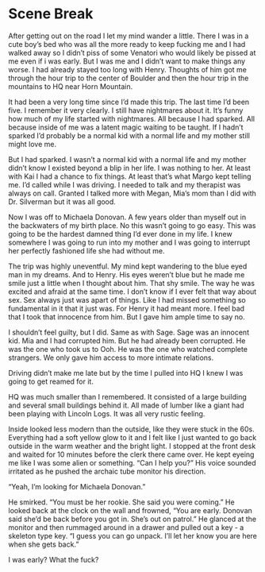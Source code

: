 #  Scene Break

After getting out on the road I let my mind wander a little. There I was in a
cute boy’s bed who was all the more ready to keep fucking me and I had walked
away so I didn’t piss of some Venatori who would likely be pissed at me even if
i was early. But I was me and I didn’t want to make things any worse. I had
already stayed too long with Henry. Thoughts of him got me through the hour trip
to the center of Boulder and then the hour trip in the mountains to HQ near Horn
Mountain.

It had been a very long time since I’d made this trip. The last time I’d been
five. I remember it very clearly. I still have nightmares about it. It’s funny
how much of my life started with nightmares. All because I had sparked. All
because inside of me was a latent magic waiting to be taught. If I hadn’t
sparked I’d probably be a normal kid with a normal life and my mother still
might love me.

But I had sparked. I wasn’t a normal kid with a normal life and my mother didn’t
know I existed beyond a blip in her life. I was nothing to her. At least with
Kai I had a chance to fix things. At least that’s what Margo kept telling me.
I’d called while I was driving. I needed to talk and my therapist was always on
call. Granted I talked more with Megan, Mia’s mom than I did with Dr. Silverman
but it was all good.

Now I was off to Michaela Donovan. A few years older than myself out in the
backwaters of my birth place. No this wasn’t going to go easy. This was going to
be the hardest damned thing I’d ever done in my life. I knew somewhere I was
going to run into my mother and I was going to interrupt her perfectly fashioned
life she had without me.

The trip was highly uneventful. My mind kept wandering to the blue eyed man in
my dreams. And to Henry. His eyes weren’t blue but he made me smile just a
little when I thought about him. That shy smile. The way he was excited and
afraid at the same time. I don’t know if I ever felt that way about sex. Sex
always just was apart of things. Like I had missed something so fundamental in
it that it just was. For Henry it had meant more. I feel bad that I took that
innocence from him. But I gave him ample time to say no.

I shouldn’t feel guilty, but I did. Same as with Sage. Sage was an innocent kid.
Mia and I had corrupted him. But he had already been corrupted. He was the one
who took us to Ooh. He was the one who watched complete strangers. We only gave
him access to more intimate relations.

Driving didn’t make me late but by the time I pulled into HQ I knew I was going
to get reamed for it.

HQ was much smaller than I remembered. It consisted of a large building and
several small buildings behind it. All made of lumber like a giant had been
playing with Lincoln Logs. It was all very rustic feeling.

Inside looked less modern than the outside, like they were stuck in the 60s.
Everything had a soft yellow glow to it and I felt like I just wanted to go back
outside in the warm weather and the bright light. I stopped at the front desk
and waited for 10 minutes before the clerk there came over. He kept eyeing me
like I was some alien or something. “Can I help you?” His voice sounded
irritated as he pushed the archaic tube monitor his direction.

“Yeah, I’m looking for Michaela Donovan.”

He smirked. “You must be her rookie. She said you were coming.” He looked back
at the clock on the wall and frowned, “You are early. Donovan said she’d be back
before you got in. She’s out on patrol.” He glanced at the monitor and then
rummaged around in a drawer and pulled out a key - a skeleton type key. “I guess
you can go unpack. I’ll let her know you are here when she gets back.”

I was early? What the fuck?

